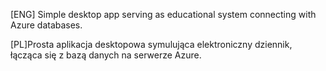 [ENG] Simple desktop app serving as educational system connecting with Azure databases. 

[PL]Prosta aplikacja desktopowa symulująca elektroniczny dziennik, łącząca się z bazą danych na serwerze Azure.
